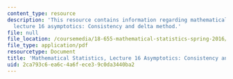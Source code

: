 ```yaml
---
content_type: resource
description: 'This resource contains information regarding mathematical statistics,
  lecture 16 asymptotics: Consistency and delta method.'
file: null
file_location: /coursemedia/18-655-mathematical-statistics-spring-2016/2ca793c6ea6c4a6fece39c0da3440ba2_MIT18_655S16_LecNote16.pdf
file_type: application/pdf
resourcetype: Document
title: 'Mathematical Statistics, Lecture 16 Asymptotics: Consistency and Delta Method'
uid: 2ca793c6-ea6c-4a6f-ece3-9c0da3440ba2
---
```

